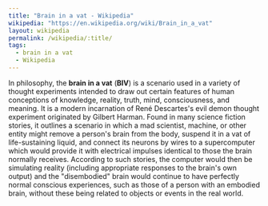 ```yaml
---
title: "Brain in a vat - Wikipedia"
wikipedia: "https://en.wikipedia.org/wiki/Brain_in_a_vat"
layout: wikipedia
permalink: /wikipedia/:title/
tags:
  - brain in a vat
  - Wikipedia
---
```

In philosophy, the **brain in a vat** (**BIV**) is a scenario used in a variety of thought experiments intended to draw out certain features of human conceptions of knowledge, reality, truth, mind, consciousness, and meaning. It is a modern incarnation of René Descartes's evil demon thought experiment originated by Gilbert Harman. Found in many science fiction stories, it outlines a scenario in which a mad scientist, machine, or other entity might remove a person's brain from the body, suspend it in a vat of life-sustaining liquid, and connect its neurons by wires to a supercomputer which would provide it with electrical impulses identical to those the brain normally receives. According to such stories, the computer would then be simulating reality (including appropriate responses to the brain's own output) and the "disembodied" brain would continue to have perfectly normal conscious experiences, such as those of a person with an embodied brain, without these being related to objects or events in the real world.